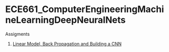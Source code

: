 # ECE661_ComputerEngineeringMachineLearningDeepNeuralNets

Assigments
1. [Linear Model, Back Propagation and Building a CNN](https://github.com/BarbaraPFloresRios/ECE661_ComputerEngineeringMachineLearning-DeepNeuralNets/tree/main/Assigment_1_LinearModel_BackPropagation_CNN)



